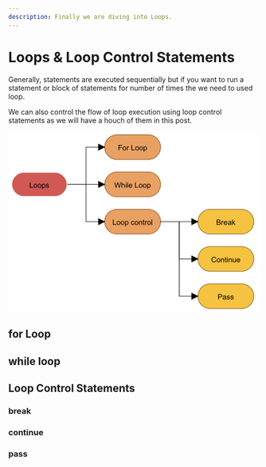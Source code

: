 ```yaml
---
description: Finally we are diving into Loops.
---
```


# Loops & Loop Control Statements

Generally, statements are executed sequentially but if you want to run a statement or block of statements for number of times the we need to used loop. 

We can also control the flow of loop execution using loop control statements as we will have a houch of them in this post.

![Loops &amp; Loop Control Statements in Python](.gitbook/assets/loops.png)

## for Loop

## while loop

## Loop Control Statements

### break

### continue

### pass



